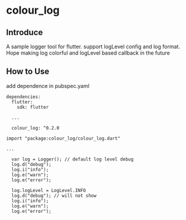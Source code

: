 # colour_log

## Introduce

A sample logger tool for flutter. support logLevel config and log format. Hope making log colorful and logLevel based callback in the future

## How to Use

add dependence in pubspec.yaml

```
dependencies:
  flutter:
    sdk: flutter

  ...

  colour_log: ^0.2.0

```

```
import "package:colour_log/colour_log.dart"

...

  var log = Logger(); // default log level debug
  log.d("debug");
  log.i("info");
  log.e("warn");
  log.e("error");

  log.logLevel = LogLevel.INFO
  log.d("debug"); // will not show
  log.i("info");
  log.e("warn");
  log.e("error");

```